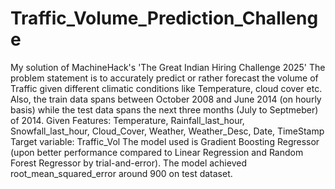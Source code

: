 # Traffic_Volume_Prediction_Challenge
My solution of MachineHack's 'The Great Indian Hiring Challenge 2025'
The problem statement is to accurately predict or rather forecast the volume of Traffic given different climatic conditions like Temperature, cloud cover etc.
Also, the train data spans between October 2008 and June 2014 (on hourly basis) while the test data spans the next three months (July to Septmeber) of 2014. 
Given Features: Temperature, Rainfall_last_hour, Snowfall_last_hour, Cloud_Cover, Weather, Weather_Desc, Date, TimeStamp
Target variable: Traffic_Vol
The model used is Gradient Boosting Regressor (upon better performance compared to Linear Regression and Random Forest Regressor by trial-and-error). The model achieved root_mean_squared_error around 900 on test dataset.
